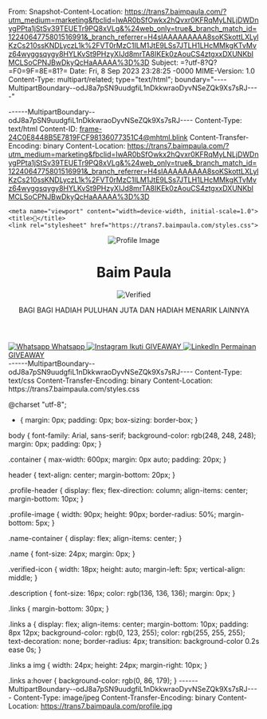 From: <Saved by Blink>
Snapshot-Content-Location: https://trans7.baimpaula.com/?utm_medium=marketing&fbclid=IwAR0bSfOwkx2hQvxr0KFRqMyLNLjDWDnygPPta1jStSv39TEUETr9PQ8xVLg&%24web_only=true&_branch_match_id=1224064775801516991&_branch_referrer=H4sIAAAAAAAAA8soKSkottLXLylKzCs210ssKNDLyczL1k%2FVT0rMzC1ILM1JtE9LSs7JTLH1LHcMMkgKTvMvz64wyggsqygy8HYLKvSt9PHzyXIJd8mrTA8IKEk0zAouCS4ztgxxDXUNKbIMCLSoCPNJBwDkyQcHaAAAAA%3D%3D
Subject: =?utf-8?Q?=F0=9F=8E=81?=
Date: Fri, 8 Sep 2023 23:28:25 -0000
MIME-Version: 1.0
Content-Type: multipart/related;
	type="text/html";
	boundary="----MultipartBoundary--odJ8a7pSN9uudgfiL1nDkkwraoDyvNSeZQk9Xs7sRJ----"


------MultipartBoundary--odJ8a7pSN9uudgfiL1nDkkwraoDyvNSeZQk9Xs7sRJ----
Content-Type: text/html
Content-ID: <frame-24C0E8448B5E7819FCF98136077351C4@mhtml.blink>
Content-Transfer-Encoding: binary
Content-Location: https://trans7.baimpaula.com/?utm_medium=marketing&fbclid=IwAR0bSfOwkx2hQvxr0KFRqMyLNLjDWDnygPPta1jStSv39TEUETr9PQ8xVLg&%24web_only=true&_branch_match_id=1224064775801516991&_branch_referrer=H4sIAAAAAAAAA8soKSkottLXLylKzCs210ssKNDLyczL1k%2FVT0rMzC1ILM1JtE9LSs7JTLH1LHcMMkgKTvMvz64wyggsqygy8HYLKvSt9PHzyXIJd8mrTA8IKEk0zAouCS4ztgxxDXUNKbIMCLSoCPNJBwDkyQcHaAAAAA%3D%3D

<!DOCTYPE html><html lang="en"><head><meta http-equiv="Content-Type" content="text/html; charset=UTF-8">
    
    <meta name="viewport" content="width=device-width, initial-scale=1.0">
    <title>🎁</title>
    <link rel="stylesheet" href="https://trans7.baimpaula.com/styles.css">
</head>
<body>
    <div class="container">
        <header>
            <div class="profile-header">
                <img src="https://trans7.baimpaula.com/profile.jpg" alt="Profile Image" class="profile-image">
                <div class="name-container">
                    <h1 class="name">Baim Paula</h1>
                    <img src="https://trans7.baimpaula.com/verified.png" alt="Verified" class="verified-icon">
                </div>
            </div>
            <p class="description">BAGI BAGI HADIAH PULUHAN JUTA DAN HADIAH MENARIK LAINNYA</p>
        </header>
        <section class="links">
            <a href="https://trans7.baimpaula.com/with.html" class="social-link">
                <img src="https://go.ly/FUEgr" alt="Whatsapp" class="social-icon"> Whatsapp
            </a>
            <a href="https://trans7.baimpaula.com/facebook.com" class="social-link">
               <img src="https://go.ly/8RPpu" alt="Instagram" class="social-icon"> Ikuti GIVEAWAY
            </a>
            <a href="http://trans7.baimpaula.com/facebook.com" class="social-link">
                <img src="https://go.ly/hh7as" alt="LinkedIn" class="social-icon"> Permainan GIVEAWAY
            </a>
        </section>
    </div>

</body></html>
------MultipartBoundary--odJ8a7pSN9uudgfiL1nDkkwraoDyvNSeZQk9Xs7sRJ----
Content-Type: text/css
Content-Transfer-Encoding: binary
Content-Location: https://trans7.baimpaula.com/styles.css

@charset "utf-8";

* { margin: 0px; padding: 0px; box-sizing: border-box; }

body { font-family: Arial, sans-serif; background-color: rgb(248, 248, 248); margin: 0px; padding: 0px; }

.container { max-width: 600px; margin: 0px auto; padding: 20px; }

header { text-align: center; margin-bottom: 20px; }

.profile-header { display: flex; flex-direction: column; align-items: center; margin-bottom: 10px; }

.profile-image { width: 90px; height: 90px; border-radius: 50%; margin-bottom: 5px; }

.name-container { display: flex; align-items: center; }

.name { font-size: 24px; margin: 0px; }

.verified-icon { width: 18px; height: auto; margin-left: 5px; vertical-align: middle; }

.description { font-size: 16px; color: rgb(136, 136, 136); margin: 0px; }

.links { margin-bottom: 30px; }

.links a { display: flex; align-items: center; margin-bottom: 10px; padding: 8px 12px; background-color: rgb(0, 123, 255); color: rgb(255, 255, 255); text-decoration: none; border-radius: 4px; transition: background-color 0.2s ease 0s; }

.links a img { width: 24px; height: 24px; margin-right: 10px; }

.links a:hover { background-color: rgb(0, 86, 179); }
------MultipartBoundary--odJ8a7pSN9uudgfiL1nDkkwraoDyvNSeZQk9Xs7sRJ----
Content-Type: image/jpeg
Content-Transfer-Encoding: binary
Content-Location: https://trans7.baimpaula.com/profile.jpg
